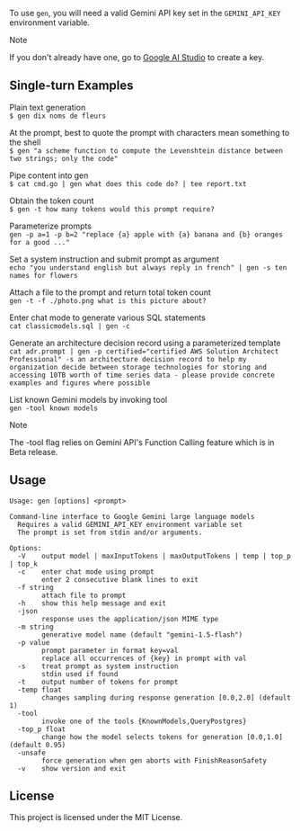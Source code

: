 To use `gen`, you will need a valid Gemini API key set in the `GEMINI_API_KEY` environment variable.
> [!NOTE]
If you don't already have one, go to [Google AI Studio](https://ai.google.dev/tutorials/setup) to create a key.

## Single-turn Examples
Plain text generation  
`$ gen dix noms de fleurs`

At the prompt, best to quote the prompt with characters mean something to the shell  
`$ gen "a scheme function to compute the Levenshtein distance between two strings; only the code"`

Pipe content into gen  
`$ cat cmd.go | gen what does this code do? | tee report.txt`

Obtain the token count  
`$ gen -t how many tokens would this prompt require?`

Parameterize prompts  
`gen -p a=1 -p b=2 "replace {a} apple with {a} banana and {b} oranges for a good ..."`

Set a system instruction and submit prompt as argument  
`echo "you understand english but always reply in french" | gen -s ten names for flowers`

Attach a file to the prompt and return total token count  
`gen -t -f ./photo.png what is this picture about?`

Enter chat mode to generate various SQL statements  
`cat classicmodels.sql | gen -c`

Generate an architecture decision record using a parameterized template  
`cat adr.prompt | gen -p certified="certified AWS Solution Architect Professional" -s an architecture decision record to help my organization decide between storage technologies for storing and accessing 10TB worth of time series data - please provide concrete examples and figures where possible`

List known Gemini models by invoking tool  
`gen -tool known models`

> [!NOTE]
The -tool flag relies on Gemini API's Function Calling feature which is in Beta release.

## Usage
```
Usage: gen [options] <prompt>

Command-line interface to Google Gemini large language models
  Requires a valid GEMINI_API_KEY environment variable set
  The prompt is set from stdin and/or arguments.

Options:
  -V	output model | maxInputTokens | maxOutputTokens | temp | top_p | top_k
  -c	enter chat mode using prompt
    	enter 2 consecutive blank lines to exit
  -f string
    	attach file to prompt
  -h	show this help message and exit
  -json
    	response uses the application/json MIME type
  -m string
    	generative model name (default "gemini-1.5-flash")
  -p value
    	prompt parameter in format key=val
    	replace all occurrences of {key} in prompt with val
  -s	treat prompt as system instruction
    	stdin used if found
  -t	output number of tokens for prompt
  -temp float
    	changes sampling during response generation [0.0,2.0] (default 1)
  -tool
    	invoke one of the tools {KnownModels,QueryPostgres}
  -top_p float
    	change how the model selects tokens for generation [0.0,1.0] (default 0.95)
  -unsafe
    	force generation when gen aborts with FinishReasonSafety
  -v	show version and exit
```

## License
This project is licensed under the MIT License.
